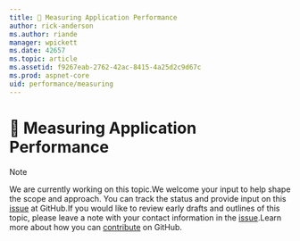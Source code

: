 ```yaml
---
title: 🔧 Measuring Application Performance
author: rick-anderson
ms.author: riande
manager: wpickett
ms.date: 42657
ms.topic: article
ms.assetid: f9267eab-2762-42ac-8415-4a25d2c9d67c
ms.prod: aspnet-core
uid: performance/measuring
---
```

# 🔧 Measuring Application Performance

> [!NOTE]
> We are currently working on this topic.We welcome your input to help shape the scope and approach. You can track the status and provide input on this [issue](https://github.com/aspnet/Docs/issues/100) at GitHub.If you would like to review early drafts and outlines of this topic, please leave a note with your contact information in the [issue](https://github.com/aspnet/Docs/issues/100).Learn more about how you can [contribute](https://github.com/aspnet/Docs/blob/master/CONTRIBUTING.md) on GitHub.
